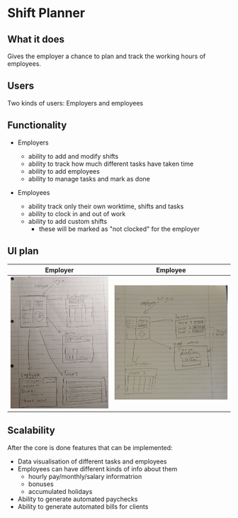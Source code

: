 # Shift Planner

## What it does

Gives the employer a chance to plan and track the working hours of employees. 

## Users

Two kinds of users: Employers and employees

## Functionality

* Employers
  * ability to add and modify shifts
  * ability to track how much different tasks have taken time
  * ability to add employees
  * ability to manage tasks and mark as done

* Employees
  * ability track only their own worktime, shifts and tasks
  * ability to clock in and out of work
  * ability to add custom shifts
    * these will be marked as "not clocked" for the employer


## UI plan

Employer | Employee
:-------------------------:|:-------------------------:
<img src="https://github.com/LauriKajakko/ot-harjoitustyo/blob/main/documentation/images/employer.jpg"  width="250"/> | <img src="https://github.com/LauriKajakko/ot-harjoitustyo/blob/main/documentation/images/employee.jpg" width="290"/>


## Scalability

After the core is done features that can be implemented:

* Data visualisation of different tasks and employees
* Employees can have different kinds of info about them
  * hourly pay/monthly/salary informatrion
  * bonuses
  * accumulated holidays
* Ability to generate automated paychecks
* Ability to generate automated bills for clients
